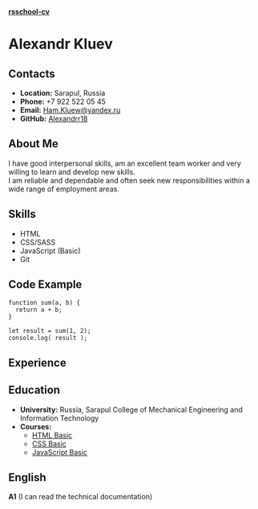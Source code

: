  __[rsschool-cv](https://github.com/Alexandrr18/rsschool-cv)__

# __Alexandr Kluev__

## __Contacts__
- __Location:__ Sarapul, Russia
- __Phone:__ +7 922 522 05 45
- __Email:__ Ham.Kluew@yandex.ru
- __GitHub:__ [Alexandrr18](https://github.com/Alexandrr18)

## __About Me__
I have good interpersonal skills, am an excellent team worker and very willing to learn and develop new skills.\
I am reliable and dependable and often seek new responsibilities within a wide range of employment areas. 

## __Skills__
- HTML
- CSS/SASS
- JavaScript (Basic)
- Git

## __Code Example__
```
function sum(a, b) {
  return a + b;
}

let result = sum(1, 2);
console.log( result );
```

## __Experience__

## __Education__ 
- __University:__ Russia, Sarapul College of Mechanical Engineering and Information Technology
- __Courses:__
  - [HTML Basic](https://code-basics.com/ru/languages/html)
  - [CSS Basic](https://code-basics.com/ru/languages/css)
  - [JavaScript Basic](https://code-basics.com/ru/languages/javascript)

## __English__
__A1__ (I can read the technical documentation) 